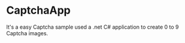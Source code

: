 # CaptchaApp
It's a easy Captcha sample used a .net C# application to create 0 to 9 Captcha images.
